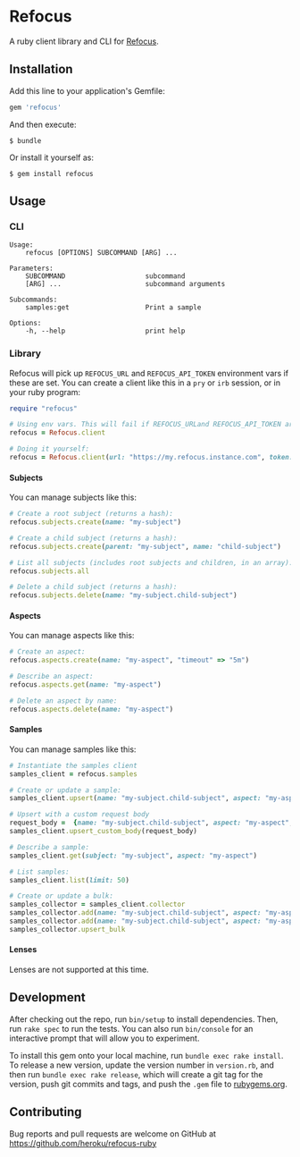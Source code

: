 # Refocus

A ruby client library and CLI for [Refocus](https://github.com/salesforce/refocus).

## Installation

Add this line to your application's Gemfile:

```ruby
gem 'refocus'
```

And then execute:

    $ bundle

Or install it yourself as:

    $ gem install refocus

## Usage

### CLI
```
Usage:
    refocus [OPTIONS] SUBCOMMAND [ARG] ...

Parameters:
    SUBCOMMAND                    subcommand
    [ARG] ...                     subcommand arguments

Subcommands:
    samples:get                   Print a sample

Options:
    -h, --help                    print help
```

### Library

Refocus will pick up `REFOCUS_URL` and `REFOCUS_API_TOKEN` environment vars if these are set.
You can create a client like this in a `pry` or `irb` session, or in your ruby program:

```ruby
require "refocus"

# Using env vars. This will fail if REFOCUS_URLand REFOCUS_API_TOKEN are unset:
refocus = Refocus.client

# Doing it yourself:
refocus = Refocus.client(url: "https://my.refocus.instance.com", token: "some-token-i-generated")
```
#### Subjects

You can manage subjects like this:

```ruby
# Create a root subject (returns a hash):
refocus.subjects.create(name: "my-subject")

# Create a child subject (returns a hash):
refocus.subjects.create(parent: "my-subject", name: "child-subject")

# List all subjects (includes root subjects and children, in an array):
refocus.subjects.all

# Delete a child subject (returns a hash):
refocus.subjects.delete(name: "my-subject.child-subject")
```

#### Aspects

You can manage aspects like this:

```ruby
# Create an aspect:
refocus.aspects.create(name: "my-aspect", "timeout" => "5m")

# Describe an aspect:
refocus.aspects.get(name: "my-aspect")

# Delete an aspect by name:
refocus.aspects.delete(name: "my-aspect")
```

#### Samples

You can manage samples like this:

```ruby
# Instantiate the samples client
samples_client = refocus.samples   

# Create or update a sample:
samples_client.upsert(name: "my-subject.child-subject", aspect: "my-aspect", value: '100')

# Upsert with a custom request body
request_body =  {name: "my-subject.child-subject", aspect: "my-aspect", value: '100'}
samples_client.upsert_custom_body(request_body)

# Describe a sample:
samples_client.get(subject: "my-subject", aspect: "my-aspect")

# List samples:
samples_client.list(limit: 50)

# Create or update a bulk:
samples_collector = samples_client.collector
samples_collector.add(name: "my-subject.child-subject", aspect: "my-aspect-1", value: '100')
samples_collector.add(name: "my-subject.child-subject", aspect: "my-aspect-2", messageCode: '100%')
samples_collector.upsert_bulk
```

#### Lenses

Lenses are not supported at this time.

## Development

After checking out the repo, run `bin/setup` to install dependencies. Then, run `rake spec` to run the tests. You can also run `bin/console` for an interactive prompt that will allow you to experiment.

To install this gem onto your local machine, run `bundle exec rake install`. To release a new version, update the version number in `version.rb`, and then run `bundle exec rake release`, which will create a git tag for the version, push git commits and tags, and push the `.gem` file to [rubygems.org](https://rubygems.org).

## Contributing

Bug reports and pull requests are welcome on GitHub at https://github.com/heroku/refocus-ruby
